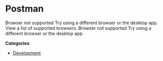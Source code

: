 # Postman


Browser not supported Try using a different browser or the desktop app. View a list of supported browsers.  Browser not supported Try using a different browser or the desktop app



**Categories**:

- [Development](https://github.com/apis-list/apis-list#development)



